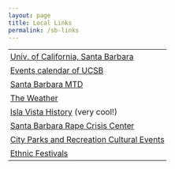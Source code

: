 ```yaml
---
layout: page
title: Local Links
permalink: /sb-links
---
```


<table border=0 cellspacing=0 cellpadding=0 width="100%" style='width:100.0%'>
 <tr>
  <td style='padding:3.0pt 3.0pt 3.0pt 3.0pt'>
  <a href="http://www.ucsb.edu" target="_blank">Univ. of California, Santa
  Barbara</a>
  </td>
 </tr>
 <tr>
  <td style='padding:3.0pt 3.0pt 3.0pt 3.0pt'>
  <a href="http://events.sa.ucsb.edu" target="_blank">Events calendar of UCSB</a>
  </td>
 </tr>
 <tr>
  <td style='padding:3.0pt 3.0pt 3.0pt 3.0pt'>
  <a href="http://www.sbmtd.gov/" target="_blank">Santa Barbara MTD</a>
  </td>
 </tr>
 <tr>
  <td style='padding:3.0pt 3.0pt 3.0pt 3.0pt'>
  <a href="http://www.wunderground.com/US/CA/Santa_Barbara.html/" target="_blank">The Weather</a>
  </td>
 </tr>
 <tr>
  <td style='padding:3.0pt 3.0pt 3.0pt 3.0pt'>
  <a href="http://www.islavista.org/" target="_blank">Isla Vista History</a> (very cool!)
  </td>
 </tr>
 <tr>
  <td style='padding:3.0pt 3.0pt 3.0pt 3.0pt'>
  <a href="http://www.sbrapecrisiscenter.org/" target="_blank">Santa Barbara Rape Crisis Center</a>
  </td>
 </tr>
 <tr>
  <td style='padding:3.0pt 3.0pt 3.0pt 3.0pt'>
  <a href="http://www.santabarbaraca.gov/Resident/Things/Arts/Cultural_Events.htm" target="_blank">City
  Parks and Recreation Cultural Events</a>
  </td>
 </tr>
 <tr>
  <td style='padding:3.0pt 3.0pt 3.0pt 3.0pt'>
  <a href="http://www.montecito-real-estate.com/montecitoinfo/ethnicfestivals.html" target="_blank">Ethnic
  Festivals</a>
  </td>
 </tr>
</table>
